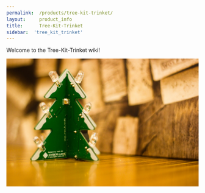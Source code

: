 ```yaml
---
permalink:	/products/tree-kit-trinket/
layout:		product_info
title:		Tree-Kit-Trinket
sidebar:  'tree_kit_trinket'
---
```

Welcome to the Tree-Kit-Trinket wiki!

![001]

[001]: /Content/products/tree-kit-trinket/IMG_0458.jpg